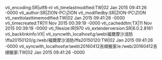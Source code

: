 vti_encoding:SR|utf8-nl
vti_timelastmodified:TW|02 Jan 2015 09:41:26 -0000
vti_author:SR|ZION-PC\\ZION
vti_modifiedby:SR|ZION-PC\\ZION
vti_nexttolasttimemodified:TW|02 Jan 2015 09:41:26 -0000
vti_timecreated:TR|11 Nov 2015 00:39:19 -0000
vti_cacheddtm:TX|11 Nov 2015 00:39:19 -0000
vti_filesize:IR|970
vti_extenderversion:SR|6.0.2.8161
vti_backlinkinfo:VX|
vti_syncwith_localhost\\g\:\\web\\福爾摩沙消防\\ffa20150120/g\:/web/福爾摩沙消防/ffa20150120:TW|02 Jan 2015 09:41:26 -0000
vti_syncwith_localhost\\e\:\\web\\20160412吉順搬家/e\:/web/20160412吉順搬家:TW|02 Jan 2015 09:41:26 -0000
